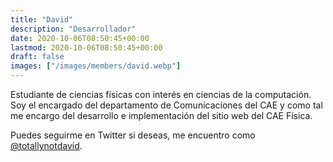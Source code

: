```yaml
---
title: "David"
description: "Desarrollador"
date: 2020-10-06T08:50:45+00:00
lastmod: 2020-10-06T08:50:45+00:00
draft: false
images: ["/images/members/david.webp"]
---
```


Estudiante de ciencias físicas con interés en ciencias de la computación. Soy el encargado del departamento de Comunicaciones del CAE y como tal me encargo del desarrollo e implementación del sitio web del CAE Física. 

Puedes seguirme en Twitter si deseas, me encuentro como [@totallynotdavid](https://twitter.com/totallynotdavid).
